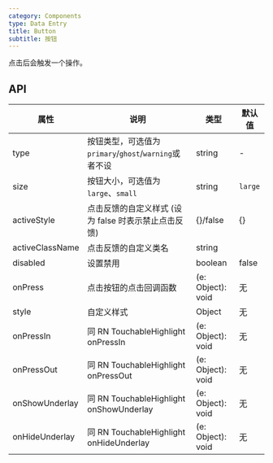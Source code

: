 ```yaml
---
category: Components
type: Data Entry
title: Button
subtitle: 按钮
---
```


点击后会触发一个操作。


## API

属性 | 说明 | 类型 | 默认值
----|-----|------|------
| type    | 按钮类型，可选值为`primary`/`ghost`/`warning`或者不设  |   string   |   -  |
| size    | 按钮大小，可选值为`large`、`small` | string | `large`|
| activeStyle  | 点击反馈的自定义样式 (设为 false 时表示禁止点击反馈) | {}/false | {} |
| activeClassName  | 点击反馈的自定义类名 | string |  |
| disabled   | 设置禁用  | boolean |    false  |
| onPress    | 点击按钮的点击回调函数 | (e: Object): void |   无  |
| style    | 自定义样式 |   Object  | 无 |
| onPressIn   | 同 RN TouchableHighlight onPressIn | (e: Object): void |   无  |
| onPressOut    | 同 RN TouchableHighlight onPressOut | (e: Object): void |   无  |
| onShowUnderlay    | 同 RN TouchableHighlight onShowUnderlay | (e: Object): void |   无  |
| onHideUnderlay    | 同 RN TouchableHighlight onHideUnderlay | (e: Object): void |   无  |
